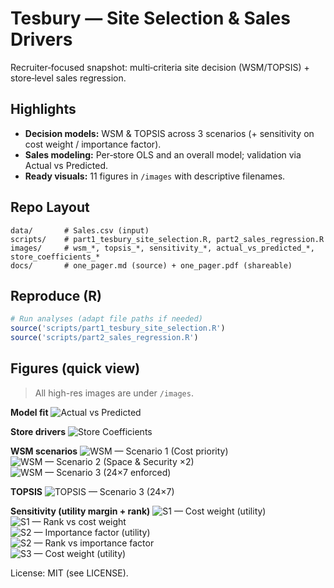 # Tesbury — Site Selection & Sales Drivers

Recruiter‑focused snapshot: multi‑criteria site decision (WSM/TOPSIS) + store‑level sales regression.

## Highlights
- **Decision models:** WSM & TOPSIS across 3 scenarios (+ sensitivity on cost weight / importance factor).
- **Sales modeling:** Per‑store OLS and an overall model; validation via Actual vs Predicted.
- **Ready visuals:** 11 figures in `/images` with descriptive filenames.

## Repo Layout
```
data/       # Sales.csv (input)
scripts/    # part1_tesbury_site_selection.R, part2_sales_regression.R
images/     # wsm_*, topsis_*, sensitivity_*, actual_vs_predicted_*, store_coefficients_*
docs/       # one_pager.md (source) + one_pager.pdf (shareable)
```
## Reproduce (R)
```r
# Run analyses (adapt file paths if needed)
source('scripts/part1_tesbury_site_selection.R')
source('scripts/part2_sales_regression.R')
```
## Figures (quick view)

> All high-res images are under `/images`.

**Model fit**
![Actual vs Predicted](images/actual_vs_predicted.png?raw=true)

**Store drivers**
![Store Coefficients](images/store_coefficients.png)

**WSM scenarios**
![WSM — Scenario 1 (Cost priority)](images/wsm_s1_cost_priority.png)  
![WSM — Scenario 2 (Space & Security ×2)](images/wsm_s2_space_security_x2.png)  
![WSM — Scenario 3 (24×7 enforced)](images/wsm_s3_24x7_enforced.png)

**TOPSIS**
![TOPSIS — Scenario 3 (24×7)](images/topsis_s3_24x7.png)

**Sensitivity (utility margin + rank)**
![S1 — Cost weight (utility)](images/sensitivity_s1_cost_weight.png)  
![S1 — Rank vs cost weight](images/sensitivity_s1_rank.png)  
![S2 — Importance factor (utility)](images/sensitivity_s2_importance_factor.png)  
![S2 — Rank vs importance factor](images/sensitivity_s2_rank.png)  
![S3 — Cost weight (utility)](images/sensitivity_s3_cost_weight.png)

License: MIT (see LICENSE).
